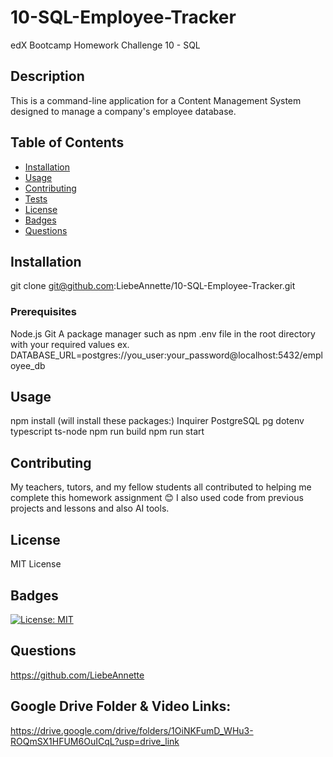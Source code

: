 # 10-SQL-Employee-Tracker
edX Bootcamp Homework Challenge 10 - SQL

## Description
This is a command-line application for a Content Management System designed to manage a company's employee database. 

## Table of Contents

- [Installation](#installation)
- [Usage](#usage)
- [Contributing](#contributing)
- [Tests](#tests)
- [License](#license)
- [Badges](#badges)
- [Questions](#questions)

## Installation

git clone git@github.com:LiebeAnnette/10-SQL-Employee-Tracker.git

### Prerequisites
Node.js
Git
A package manager such as npm
.env file in the root directory with your required values
    ex. DATABASE_URL=postgres://you_user:your_password@localhost:5432/employee_db

## Usage

npm install (will install these packages:)
    Inquirer
    PostgreSQL
    pg
    dotenv
    typescript
    ts-node
npm run build
npm run start

## Contributing

My teachers, tutors, and my fellow students all contributed to helping me complete this homework assignment 😊
I also used code from previous projects and lessons and also AI tools.

## License

MIT License

## Badges

[![License: MIT](https://img.shields.io/badge/License-MIT-yellow.svg)](https://opensource.org/licenses/MIT)

## Questions

https://github.com/LiebeAnnette

## Google Drive Folder & Video Links:

https://drive.google.com/drive/folders/1OiNKFumD_WHu3-ROQmSX1HFUM6OuICqL?usp=drive_link



